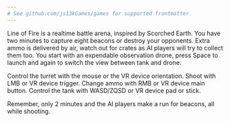 ```yaml
---
# See github.com/js13kGames/games for supported frontmatter
---
```

Line of Fire is a realtime battle arena, inspired by Scorched Earth.
You have two minutes to capture eight beacons or destroy your opponents.
Extra ammo is delivered by air, watch out for crates as AI players will try to collect them too.
You start with an expendable observation drone, press Space to launch and again to switch the view between tank and drone.

Control the turret with the mouse or the VR device orientation.
Shoot with LMB or VR device trigger.
Change ammo with RMB or VR device main button.
Control the tank with WASD/ZQSD or VR device pad or stick.

Remember, only 2 minutes and the AI players make a run for beacons, all while shooting.